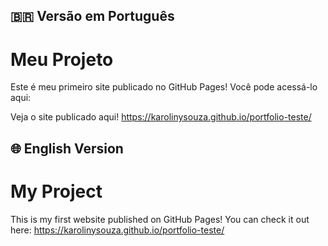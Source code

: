 ## 🇧🇷 Versão em Português
# Meu Projeto

Este é meu primeiro site publicado no GitHub Pages! Você pode acessá-lo aqui:

Veja o site publicado aqui! <https://karolinysouza.github.io/portfolio-teste/>

## 🌐 English Version
# My Project
This is my first website published on GitHub Pages! 
You can check it out here: <https://karolinysouza.github.io/portfolio-teste/>


